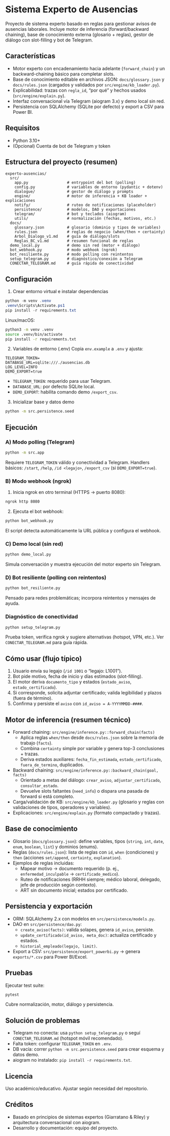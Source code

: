 # Sistema Experto de Ausencias

Proyecto de sistema experto basado en reglas para gestionar avisos de ausencias laborales. Incluye motor de inferencia (forward/backward chaining), base de conocimiento externa (glosario + reglas), gestor de diálogo con slot-filling y bot de Telegram.

## Características
- Motor experto con encadenamiento hacia adelante (`forward_chain`) y un backward-chaining básico para completar slots.
- Base de conocimiento editable en archivos JSON: `docs/glossary.json` y `docs/rules.json` (cargados y validados por `src/engine/kb_loader.py`).
- Explicabilidad: trazas con `regla_id`, “por qué” y hechos usados (`src/engine/explain.py`).
- Interfaz conversacional vía Telegram (aiogram 3.x) y demo local sin red.
- Persistencia con SQLAlchemy (SQLite por defecto) y export a CSV para Power BI.

## Requisitos
- Python 3.10+
- (Opcional) Cuenta de bot de Telegram y token

## Estructura del proyecto (resumen)
```
experto-ausencias/
  src/
    app.py                 # entrypoint del bot (polling)
    config.py              # variables de entorno (pydantic + dotenv)
    dialogue/              # gestor de diálogo y prompts
    engine/                # motor de inferencia + KB loader + explicaciones
    notify/                # ruteo de notificaciones (placeholder)
    persistence/           # modelos, DAO y exportaciones
    telegram/              # bot y teclados (aiogram)
    utils/                 # normalización (fechas, motivos, etc.)
  docs/
    glossary.json          # glosario (dominio y tipos de variables)
    rules.json             # reglas de negocio (when/then + certainty)
    Arbol_Dialogo_v1.md    # guía de diálogo/slots
    Reglas_BC_v1.md        # resumen funcional de reglas
  demo_local.py            # demo sin red (motor + diálogo)
  bot_webhook.py           # modo webhook (ngrok)
  bot_resiliente.py        # modo polling con reintentos
  setup_telegram.py        # diagnóstico/conexión a Telegram
  CONECTAR_TELEGRAM.md     # guía rápida de conectividad
```

## Configuración
1) Crear entorno virtual e instalar dependencias
```powershell
python -m venv .venv
.venv\Scripts\Activate.ps1
pip install -r requirements.txt
```
Linux/macOS:
```bash
python3 -m venv .venv
source .venv/bin/activate
pip install -r requirements.txt
```

2) Variables de entorno (.env)
Copia `env.example` a `.env` y ajusta:
```
TELEGRAM_TOKEN=
DATABASE_URL=sqlite:///./ausencias.db
LOG_LEVEL=INFO
DEMO_EXPORT=true
```
- `TELEGRAM_TOKEN`: requerido para usar Telegram.
- `DATABASE_URL`: por defecto SQLite local.
- `DEMO_EXPORT`: habilita comando demo `/export_csv`.

3) Inicializar base y datos demo
```bash
python -m src.persistence.seed
```

## Ejecución
### A) Modo polling (Telegram)
```bash
python -m src.app
```
Requiere `TELEGRAM_TOKEN` válido y conectividad a Telegram. Handlers básicos: `/start`, `/help`, `/id <legajo>`, `/export_csv` (si `DEMO_EXPORT=true`).

### B) Modo webhook (ngrok)
1. Inicia ngrok en otro terminal (HTTPS → puerto 8080):
```bash
ngrok http 8080
```
2. Ejecuta el bot webhook:
```bash
python bot_webhook.py
```
El script detecta automáticamente la URL pública y configura el webhook.

### C) Demo local (sin red)
```bash
python demo_local.py
```
Simula conversación y muestra ejecución del motor experto sin Telegram.

### D) Bot resiliente (polling con reintentos)
```bash
python bot_resiliente.py
```
Pensado para redes problemáticas; incorpora reintentos y mensajes de ayuda.

### Diagnóstico de conectividad
```bash
python setup_telegram.py
```
Prueba token, verifica ngrok y sugiere alternativas (hotspot, VPN, etc.). Ver `CONECTAR_TELEGRAM.md` para guía rápida.

## Cómo usar (flujo típico)
1. Usuario envía su legajo (`/id 1001` o “legajo: L1001”).
2. Bot pide motivo, fecha de inicio y días estimados (slot-filling).
3. El motor deriva `documento_tipo` y estados (`estado_aviso`, `estado_certificado`).
4. Si corresponde, solicita adjuntar certificado; valida legibilidad y plazos (fuera de término).
5. Confirma y persiste el `aviso` con `id_aviso = A-YYYYMMDD-####`.

## Motor de inferencia (resumen técnico)
- Forward chaining: `src/engine/inference.py::forward_chain(facts)`
  - Aplica reglas `when/then` desde `docs/rules.json` sobre la memoria de trabajo (`facts`).
  - Combina `certainty` simple por variable y genera top-3 conclusiones + trazas.
  - Deriva estados auxiliares: `fecha_fin_estimada`, `estado_certificado`, `fuera_de_termino`, duplicados.
- Backward chaining: `src/engine/inference.py::backward_chain(goal, facts)`
  - Orientado a metas del diálogo: `crear_aviso`, `adjuntar_certificado`, `consultar_estado`.
  - Devuelve slots faltantes (`need_info`) o dispara una pasada de forward si está completo.
- Carga/validación de KB: `src/engine/kb_loader.py` (glosario y reglas con validaciones de tipos, operadores y variables).
- Explicaciones: `src/engine/explain.py` (formato compactado y trazas).

## Base de conocimiento
- Glosario (`docs/glossary.json`): define variables, tipos (`string`, `int`, `date`, `enum`, `boolean`, `list`) y dominios (enums).
- Reglas (`docs/rules.json`): lista de reglas con `id`, `when` (condiciones) y `then` (acciones `set/append`, `certainty`, `explanation`).
- Ejemplos de reglas incluidas:
  - Mapear motivo → documento requerido (p. ej., `enfermedad_inculpable` → `certificado_medico`).
  - Ruteo de notificaciones (RRHH siempre; médico laboral, delegado, jefe de producción según contexto).
  - ART sin documento inicial; estados por certificado.

## Persistencia y exportación
- ORM: SQLAlchemy 2.x con modelos en `src/persistence/models.py`.
- DAO en `src/persistence/dao.py`:
  - `create_aviso(facts)`: valida solapes, genera `id_aviso`, persiste.
  - `update_certificado(id_aviso, meta_doc)`: actualiza certificado y estados.
  - `historial_empleado(legajo, limit)`.
- Export a CSV: `src/persistence/export_powerbi.py` → genera `exports/*.csv` para Power BI/Excel.

## Pruebas
Ejecutar test suite:
```bash
pytest
```
Cubre normalización, motor, diálogo y persistencia.

## Solución de problemas
- Telegram no conecta: usa `python setup_telegram.py` o seguí `CONECTAR_TELEGRAM.md` (hotspot móvil recomendado).
- Falta token: configurar `TELEGRAM_TOKEN` en `.env`.
- DB vacía: correr `python -m src.persistence.seed` para crear esquema y datos demo.
- aiogram no instalado: `pip install -r requirements.txt`.

## Licencia
Uso académico/educativo. Ajustar según necesidad del repositorio.

## Créditos
- Basado en principios de sistemas expertos (Giarratano & Riley) y arquitectura conversacional con aiogram.
- Desarrollo y documentación: equipo del proyecto.
